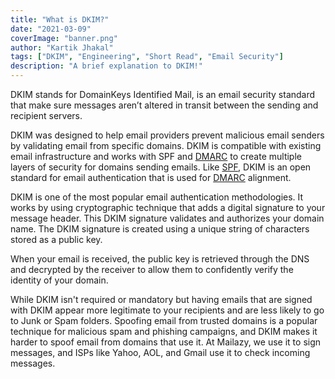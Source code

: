 ```yaml
---
title: "What is DKIM?"
date: "2021-03-09"
coverImage: "banner.png"
author: "Kartik Jhakal"
tags: ["DKIM", "Engineering", "Short Read", "Email Security"]
description: "A brief explanation to DKIM!"
---
```


DKIM stands for DomainKeys Identified Mail, is an email security standard that make sure messages aren’t altered in transit between the sending and recipient servers. 

DKIM was designed to help email providers prevent malicious email senders by validating email from specific domains. 
DKIM is compatible with existing email infrastructure and works with SPF and [DMARC](https://dmarcdigests.com/) to create multiple layers of security for domains sending emails. Like [SPF](), DKIM is an open standard for email authentication that is used for [DMARC]() alignment.

DKIM is one of the most popular email authentication methodologies. It works by using cryptographic technique that adds a digital signature to your message header. This DKIM signature validates and authorizes your domain name. The DKIM signature is created using a unique string of characters stored as a public key.

When your email is received, the public key is retrieved through the DNS and decrypted by the receiver to allow them to confidently verify the identity of your domain. 

While DKIM isn't required or mandatory but having emails that are signed with DKIM appear more legitimate to your recipients and are less likely to go to Junk or Spam folders. Spoofing email from trusted domains is a popular technique for malicious spam and phishing campaigns, and DKIM makes it harder to spoof email from domains that use it. 
At Mailazy, we use it to sign messages, and ISPs like Yahoo, AOL, and Gmail use it to check incoming messages.